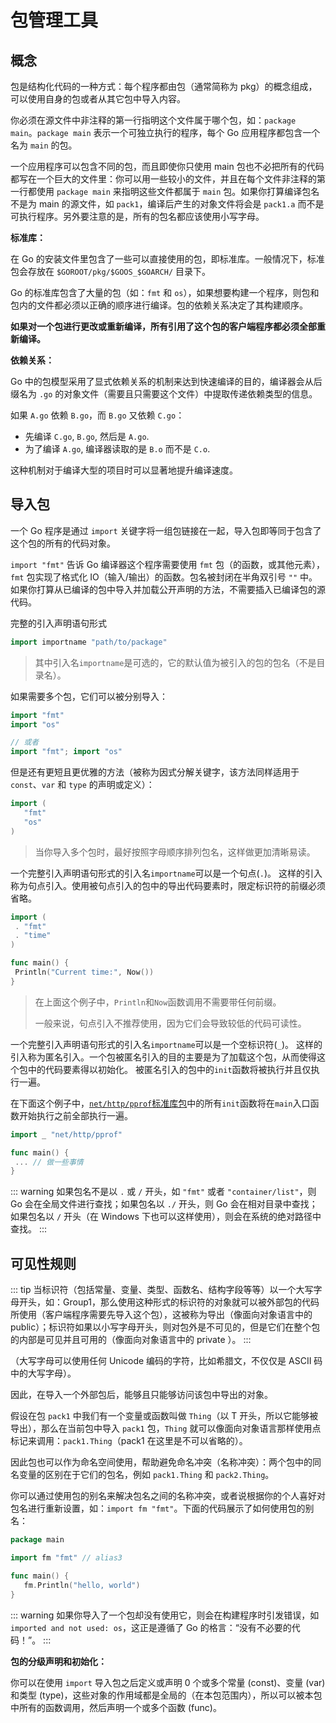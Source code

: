 # 包管理工具

## 概念

包是结构化代码的一种方式：每个程序都由包（通常简称为 pkg）的概念组成，可以使用自身的包或者从其它包中导入内容。

你必须在源文件中非注释的第一行指明这个文件属于哪个包，如：`package main`。`package main` 表示一个可独立执行的程序，每个 Go 应用程序都包含一个名为 `main` 的包。

一个应用程序可以包含不同的包，而且即使你只使用 main 包也不必把所有的代码都写在一个巨大的文件里：你可以用一些较小的文件，并且在每个文件非注释的第一行都使用 `package main` 来指明这些文件都属于 `main` 包。如果你打算编译包名不是为 main 的源文件，如 `pack1`，编译后产生的对象文件将会是 `pack1.a` 而不是可执行程序。另外要注意的是，所有的包名都应该使用小写字母。

**标准库：**

在 Go 的安装文件里包含了一些可以直接使用的包，即标准库。一般情况下，标准包会存放在 `$GOROOT/pkg/$GOOS_$GOARCH/` 目录下。

Go 的标准库包含了大量的包（如：`fmt` 和 `os`），如果想要构建一个程序，则包和包内的文件都必须以正确的顺序进行编译。包的依赖关系决定了其构建顺序。

**如果对一个包进行更改或重新编译，所有引用了这个包的客户端程序都必须全部重新编译。**

**依赖关系：**

Go 中的包模型采用了显式依赖关系的机制来达到快速编译的目的，编译器会从后缀名为 `.go` 的对象文件（需要且只需要这个文件）中提取传递依赖类型的信息。

如果 `A.go` 依赖 `B.go`，而 `B.go` 又依赖 `C.go`：

- 先编译 `C.go`, `B.go`, 然后是 `A.go`.
- 为了编译 `A.go`, 编译器读取的是 `B.o` 而不是 `C.o`.

这种机制对于编译大型的项目时可以显著地提升编译速度。

## 导入包

一个 Go 程序是通过 `import` 关键字将一组包链接在一起，导入包即等同于包含了这个包的所有的代码对象。

`import "fmt"` 告诉 Go 编译器这个程序需要使用 `fmt` 包（的函数，或其他元素），`fmt` 包实现了格式化 IO（输入/输出）的函数。包名被封闭在半角双引号 `""` 中。如果你打算从已编译的包中导入并加载公开声明的方法，不需要插入已编译包的源代码。

完整的引入声明语句形式

```go
import importname "path/to/package"
```

>其中引入名`importname`是可选的，它的默认值为被引入的包的包名（不是目录名）。

如果需要多个包，它们可以被分别导入：

```go
import "fmt"
import "os"

// 或者
import "fmt"; import "os"
```

但是还有更短且更优雅的方法（被称为因式分解关键字，该方法同样适用于 `const`、`var` 和 `type` 的声明或定义）：

```go
import (
   "fmt"
   "os"
)
```

>当你导入多个包时，最好按照字母顺序排列包名，这样做更加清晰易读。

一个完整引入声明语句形式的引入名`importname`可以是一个句点(`.`)。 这样的引入称为句点引入。使用被句点引入的包中的导出代码要素时，限定标识符的前缀必须省略。

```go
import (
 . "fmt"
 . "time"
)

func main() {
 Println("Current time:", Now())
}
```

>在上面这个例子中，`Println`和`Now`函数调用不需要带任何前缀。
>
>一般来说，句点引入不推荐使用，因为它们会导致较低的代码可读性。

一个完整引入声明语句形式的引入名`importname`可以是一个空标识符(`_`)。 这样的引入称为匿名引入。一个包被匿名引入的目的主要是为了加载这个包，从而使得这个包中的代码要素得以初始化。 被匿名引入的包中的`init`函数将被执行并且仅执行一遍。

在下面这个例子中，[`net/http/pprof`标准库包](https://golang.google.cn/pkg/net/http/pprof/)中的所有`init`函数将在`main`入口函数开始执行之前全部执行一遍。

```go
import _ "net/http/pprof"

func main() {
 ... // 做一些事情
}
```

::: warning
如果包名不是以 `.` 或 `/` 开头，如 `"fmt"` 或者 `"container/list"`，则 Go 会在全局文件进行查找；如果包名以 `./` 开头，则 Go 会在相对目录中查找；如果包名以 `/` 开头（在 Windows 下也可以这样使用），则会在系统的绝对路径中查找。
:::

## 可见性规则

::: tip
当标识符（包括常量、变量、类型、函数名、结构字段等等）以一个大写字母开头，如：Group1，那么使用这种形式的标识符的对象就可以被外部包的代码所使用（客户端程序需要先导入这个包），这被称为导出（像面向对象语言中的 public）；标识符如果以小写字母开头，则对包外是不可见的，但是它们在整个包的内部是可见并且可用的（像面向对象语言中的 private ）。
:::

（大写字母可以使用任何 Unicode 编码的字符，比如希腊文，不仅仅是 ASCII 码中的大写字母）。

因此，在导入一个外部包后，能够且只能够访问该包中导出的对象。

假设在包 `pack1` 中我们有一个变量或函数叫做 `Thing`（以 T 开头，所以它能够被导出），那么在当前包中导入 `pack1` 包，`Thing` 就可以像面向对象语言那样使用点标记来调用：`pack1.Thing`（pack1 在这里是不可以省略的）。

因此包也可以作为命名空间使用，帮助避免命名冲突（名称冲突）：两个包中的同名变量的区别在于它们的包名，例如 `pack1.Thing` 和 `pack2.Thing`。

你可以通过使用包的别名来解决包名之间的名称冲突，或者说根据你的个人喜好对包名进行重新设置，如：`import fm "fmt"`。下面的代码展示了如何使用包的别名：

```go
package main

import fm "fmt" // alias3

func main() {
   fm.Println("hello, world")
}
```

::: warning
如果你导入了一个包却没有使用它，则会在构建程序时引发错误，如 `imported and not used: os`，这正是遵循了 Go 的格言：“没有不必要的代码！”。
:::

**包的分级声明和初始化：**

你可以在使用 `import` 导入包之后定义或声明 0 个或多个常量 (const)、变量 (var) 和类型 (type)，这些对象的作用域都是全局的（在本包范围内），所以可以被本包中所有的函数调用，然后声明一个或多个函数 (func)。
